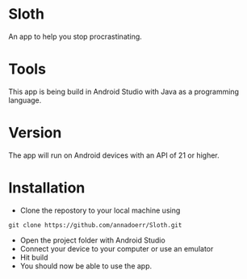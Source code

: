 # Sloth
An app to help you stop procrastinating.

# Tools
This app is being build in Android Studio with Java as a programming language.

# Version
The app will run on Android devices with an API of 21 or higher.

# Installation
* Clone the repostory to your local machine using
```
git clone https://github.com/annadoerr/Sloth.git
```
* Open the project folder with Android Studio
* Connect your device to your computer or use an emulator
* Hit build 
* You should now be able to use the app. 

